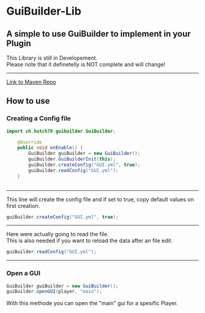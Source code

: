 # GuiBuilder-Lib
A simple to use GuiBuilder to implement in your Plugin
---
This Library is still in Developement.  
Please note that it definetelly is NOT complete and will change!

---
[Link to Maven Repo](https://repo.hutch79.ch/#/releases/ch/hutch79/GuiBuilder)

## How to use
### Creating a Config file
```java
import ch.hutch79.guibuilder.GuiBuilder;

    @Override
    public void onEnable() {
        GuiBuilder guiBuilder = new GuiBuilder();
        guiBuilder.GuiBuilderInit(this);
        guiBuilder.createConfig("GUI.yml", true);
        guiBuilder.readConfig("GUI.yml");
    }
    
```
---
This line will create the config file and if set to true, copy default values on first creation.
```java
guiBuilder.createConfig("GUI.yml", true);
```
---
Here were actually going to read the file.  
This is also needed if you want to reload the data after an file edit.
```java
guiBuilder.readConfig("GUI.yml");
```
---
### Open a GUI
```java
GuiBuilder guiBuilder = new GuiBuilder();
guiBuilder.openGUI(player, "main");
```
With this methode you can open the "main" gui for a spesific Player.
